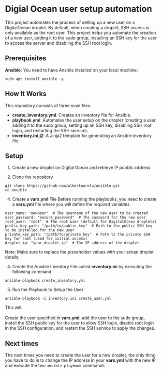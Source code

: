 
# Digial Ocean user setup automation

This project automates the process of setting up a new user on a DigitalOcean droplet. By default, when creating a droplet, SSH access is only available as the root user. This project helps you automate the creation of a new user, adding it to the sudo group, installing an SSH key for the user to access the server and disabling the SSH root login.

## Prerequisites

**Ansible**: You need to have Ansible installed on your local machine:

   ```
   sudo apt install ansible -y
   ```

## How It Works
This repository consists of three main files:

* **create_inventory.yml**: Creates an inventory file for Ansible.
* **playbook.yml**: Automates the user setup on the droplet (creating a user, adding it to the sudo group, setting up an SSH key, disabling SSH root login, and restarting the SSH service).
* **inventory.ini.j2**: A Jinja2 template for generating an Ansible inventory file.

## Setup
1. Create a new droplet on Digital Ocean and retrieve IP pubblc address

2. Clone the repository
```
git clone https://github.com/albertoarola/ansible.git
cd ansible
```
4. Create a **vars.yml** File
Before running the playbooks, you need to create a **vars.yml** file where you will define the required variables.
```
user_name: "newuser"  # The username of the new user to be created
user_password: "secure_password"  # The password for the new user
root_user: "root"  # The root user (default for DigitalOcean droplets)
public_key_path: "/path/to/public_key"  # Path to the public SSH key to be installed for the new user
private_key_path: "/path/to/private_key"  # Path to the private SSH key for root (used for initial access)
droplet_ip: "your_droplet_ip"  # The IP address of the droplet
```

Note: Make sure to replace the placeholder values with your actual droplet details.

4. Create the Ansible Inventory File called **inventory.ini** by executing the following command
```
ansible-playbook create_inventory.yml
```

5. Run the Playbook to Setup the User
```
ansible-playbook -i inventory.ini create_user.yml
```
This will: \
\
Create the user specified in **vars.yml**, add the user to the sudo group, install the SSH public key for the user to allow SSH login, disable root login in the SSH configuration, and restart the SSH service to apply the changes.

## Next times
The next times you need to create the user for a new droplet, the only thing you have to do is to change the IP address in your **vars.yml** with the new IP and execute the two ```ansible-playbook``` commands
